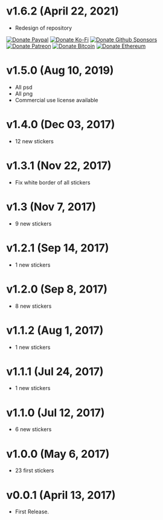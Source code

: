 # v1.6.2 (April 22, 2021)

-   Redesign of repository

<!-- all-shields/sponsors-badges:START -->

[![Donate Paypal](https://img.shields.io/badge/donate-paypal-005EA6.svg?style=for-the-badge&logo=paypal)](https://www.paypal.me/ptkdev) [![Donate Ko-Fi](https://img.shields.io/badge/donate-ko--fi-29abe0.svg?style=for-the-badge&logo=ko-fi)](https://ko-fi.com/ptkdev) [![Donate Github Sponsors](https://img.shields.io/badge/donate-sponsors-ea4aaa.svg?style=for-the-badge&logo=github)](https://github.com/sponsors/ptkdev) [![Donate Patreon](https://img.shields.io/badge/donate-patreon-F87668.svg?style=for-the-badge&logo=patreon)](https://www.patreon.com/join/ptkdev) [![Donate Bitcoin](https://img.shields.io/badge/BTC-35jQmZCy4nsxoMM3QPFrnZePDVhdKaHMRH-E38B29.svg?style=flat-square&logo=bitcoin)](https://ptk.dev/img/icons/menu/bitcoin_wallet.png) [![Donate Ethereum](https://img.shields.io/badge/ETH-0x8b8171661bEb032828e82baBb0B5B98Ba8fBEBFc-4E8EE9.svg?style=flat-square&logo=ethereum)](https://ptk.dev/img/icons/menu/ethereum_wallet.png)

<!-- all-shields/sponsors-badges:END -->

# v1.5.0 (Aug 10, 2019)

-   All psd
-   All png
-   Commercial use license available

# v1.4.0 (Dec 03, 2017)

-   12 new stickers

# v1.3.1 (Nov 22, 2017)

-   Fix white border of all stickers

# v1.3 (Nov 7, 2017)

-   9 new stickers

# v1.2.1 (Sep 14, 2017)

-   1 new stickers

# v1.2.0 (Sep 8, 2017)

-   8 new stickers

# v1.1.2 (Aug 1, 2017)

-   1 new stickers

# v1.1.1 (Jul 24, 2017)

-   1 new stickers

# v1.1.0 (Jul 12, 2017)

-   6 new stickers

# v1.0.0 (May 6, 2017)

-   23 first stickers

# v0.0.1 (April 13, 2017)

-   First Release.
